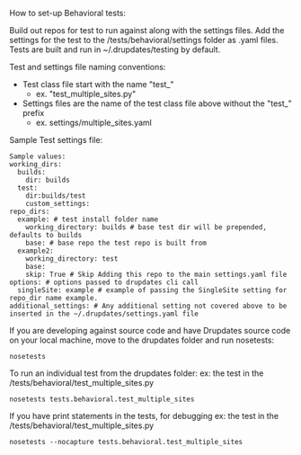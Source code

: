 How to set-up Behavioral tests:

Build out repos for test to run against along with the settings files. Add the
settings for the test to the /tests/behavioral/settings folder as .yaml files.
Tests are built and run in ~/.drupdates/testing by default.

Test and settings file naming conventions:

- Test class file start with the name "test_"
    - ex. "test_multiple_sites.py"
- Settings files are the name of the test class file above without the "test_" prefix
    - ex. settings/multiple_sites.yaml

Sample Test settings file:
```
Sample values:
working_dirs:
  builds:
    dir: builds
  test:
    dir:builds/test
    custom_settings:
repo_dirs:
  example: # test install folder name
    working_directory: builds # base test dir will be prepended, defaults to builds
    base: # base repo the test repo is built from
  example2:
    working_directory: test
    base:
    skip: True # Skip Adding this repo to the main settings.yaml file
options: # options passed to drupdates cli call
  singleSite: example # example of passing the SingleSite setting for repo_dir name example.
additional_settings: # Any additional setting not covered above to be inserted in the ~/.drupdates/settings.yaml file
```

If you are developing against source code and have Drupdates source code on your
 local machine, move to the drupdates folder and run nosetests:

 ```
 nosetests
 ```

 To run an individual test from the drupdates folder:
 ex: the test in the <drupdates folder>/tests/behavioral/test_multiple_sites.py
 ```
nosetests tests.behavioral.test_multiple_sites
```

If you have print statements in the tests, for debugging
ex: the test in the <drupdates folder>/tests/behavioral/test_multiple_sites.py
```
nosetests --nocapture tests.behavioral.test_multiple_sites
```
